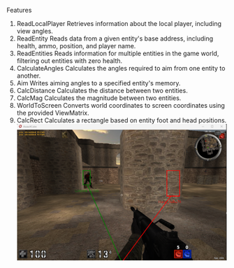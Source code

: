 Features
1. ReadLocalPlayer
Retrieves information about the local player, including view angles.
2. ReadEntity
Reads data from a given entity's base address, including health, ammo, position, and player name.
3. ReadEntities
Reads information for multiple entities in the game world, filtering out entities with zero health.
4. CalculateAngles
Calculates the angles required to aim from one entity to another.
5. Aim
Writes aiming angles to a specified entity's memory.
6. CalcDistance
Calculates the distance between two entities.
7. CalcMag
Calculates the magnitude between two entities.
8. WorldToScreen
Converts world coordinates to screen coordinates using the provided ViewMatrix.
9. CalcRect
Calculates a rectangle based on entity foot and head positions.
![Screenshot](WH.png)


